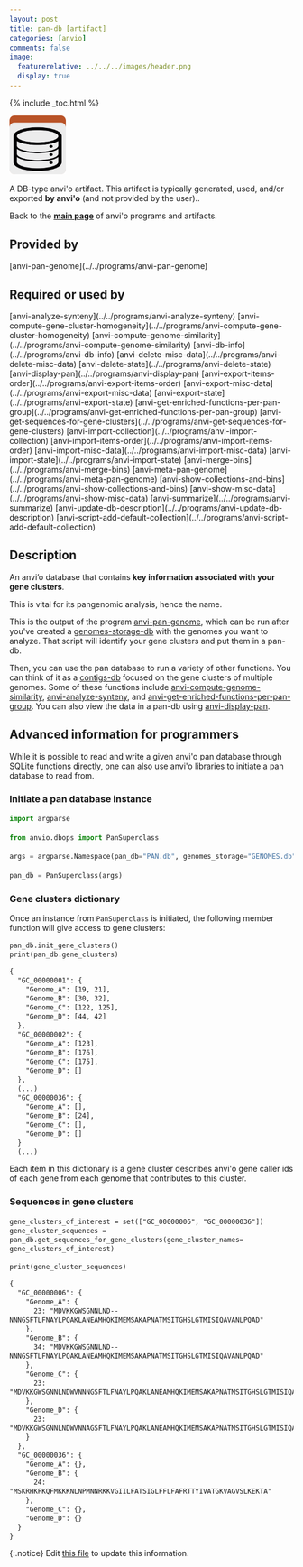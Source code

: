 ```yaml
---
layout: post
title: pan-db [artifact]
categories: [anvio]
comments: false
image:
  featurerelative: ../../../images/header.png
  display: true
---
```



{% include _toc.html %}


<img src="../../images/icons/DB.png" alt="DB" style="width:100px; border:none" />

A DB-type anvi'o artifact. This artifact is typically generated, used, and/or exported **by anvi'o** (and not provided by the user)..

Back to the **[main page](../../)** of anvi'o programs and artifacts.

## Provided by


<p style="text-align: left" markdown="1"><span class="artifact-p">[anvi-pan-genome](../../programs/anvi-pan-genome)</span></p>


## Required or used by

<p style="text-align: left" markdown="1"><span class="artifact-r">[anvi-analyze-synteny](../../programs/anvi-analyze-synteny)</span> <span class="artifact-r">[anvi-compute-gene-cluster-homogeneity](../../programs/anvi-compute-gene-cluster-homogeneity)</span> <span class="artifact-r">[anvi-compute-genome-similarity](../../programs/anvi-compute-genome-similarity)</span> <span class="artifact-r">[anvi-db-info](../../programs/anvi-db-info)</span> <span class="artifact-r">[anvi-delete-misc-data](../../programs/anvi-delete-misc-data)</span> <span class="artifact-r">[anvi-delete-state](../../programs/anvi-delete-state)</span> <span class="artifact-r">[anvi-display-pan](../../programs/anvi-display-pan)</span> <span class="artifact-r">[anvi-export-items-order](../../programs/anvi-export-items-order)</span> <span class="artifact-r">[anvi-export-misc-data](../../programs/anvi-export-misc-data)</span> <span class="artifact-r">[anvi-export-state](../../programs/anvi-export-state)</span> <span class="artifact-r">[anvi-get-enriched-functions-per-pan-group](../../programs/anvi-get-enriched-functions-per-pan-group)</span> <span class="artifact-r">[anvi-get-sequences-for-gene-clusters](../../programs/anvi-get-sequences-for-gene-clusters)</span> <span class="artifact-r">[anvi-import-collection](../../programs/anvi-import-collection)</span> <span class="artifact-r">[anvi-import-items-order](../../programs/anvi-import-items-order)</span> <span class="artifact-r">[anvi-import-misc-data](../../programs/anvi-import-misc-data)</span> <span class="artifact-r">[anvi-import-state](../../programs/anvi-import-state)</span> <span class="artifact-r">[anvi-merge-bins](../../programs/anvi-merge-bins)</span> <span class="artifact-r">[anvi-meta-pan-genome](../../programs/anvi-meta-pan-genome)</span> <span class="artifact-r">[anvi-show-collections-and-bins](../../programs/anvi-show-collections-and-bins)</span> <span class="artifact-r">[anvi-show-misc-data](../../programs/anvi-show-misc-data)</span> <span class="artifact-r">[anvi-summarize](../../programs/anvi-summarize)</span> <span class="artifact-r">[anvi-update-db-description](../../programs/anvi-update-db-description)</span> <span class="artifact-r">[anvi-script-add-default-collection](../../programs/anvi-script-add-default-collection)</span></p>

## Description

An anvi’o database that contains **key information associated with your gene clusters**.

This is vital for its pangenomic analysis, hence the name. 

This is the output of the program <span class="artifact-n">[anvi-pan-genome](/software/anvio/help/programs/anvi-pan-genome)</span>, which can be run after you've created a <span class="artifact-n">[genomes-storage-db](/software/anvio/help/artifacts/genomes-storage-db)</span> with the genomes you want to analyze. That script will identify your gene clusters and put them in a pan-db. 

Then, you can use the pan database to run a variety of other functions. You can think of it as a <span class="artifact-n">[contigs-db](/software/anvio/help/artifacts/contigs-db)</span> focused on the gene clusters of multiple genomes. Some of these functions include <span class="artifact-n">[anvi-compute-genome-similarity](/software/anvio/help/programs/anvi-compute-genome-similarity)</span>, <span class="artifact-n">[anvi-analyze-synteny](/software/anvio/help/programs/anvi-analyze-synteny)</span>, and <span class="artifact-n">[anvi-get-enriched-functions-per-pan-group](/software/anvio/help/programs/anvi-get-enriched-functions-per-pan-group)</span>. You can also view the data in a pan-db using <span class="artifact-n">[anvi-display-pan](/software/anvio/help/programs/anvi-display-pan)</span>. 

## Advanced information for programmers

While it is possible to read and write a given anvi'o pan database through SQLite functions directly, one can also use anvi'o libraries to initiate a pan database to read from. 

### Initiate a pan database instance

``` python
import argparse

from anvio.dbops import PanSuperclass

args = argparse.Namespace(pan_db="PAN.db", genomes_storage="GENOMES.db")

pan_db = PanSuperclass(args)

```

### Gene clusters dictionary

Once an instance from `PanSuperclass` is initiated, the following member function will give access to gene clusters:

``` pyton
pan_db.init_gene_clusters()
print(pan_db.gene_clusters)
```

```
{
  "GC_00000001": {
    "Genome_A": [19, 21],
    "Genome_B": [30, 32],
    "Genome_C": [122, 125],
    "Genome_D": [44, 42]
  },
  "GC_00000002": {
    "Genome_A": [123],
    "Genome_B": [176],
    "Genome_C": [175],
    "Genome_D": []
  },
  (...)
  "GC_00000036": {
    "Genome_A": [],
    "Genome_B": [24],
    "Genome_C": [],
    "Genome_D": []
  }
  (...)
```

Each item in this dictionary is a gene cluster describes anvi'o gene caller ids of each gene from each genome that contributes to this cluster.

### Sequences in gene clusters

```
gene_clusters_of_interest = set(["GC_00000006", "GC_00000036"])
gene_cluster_sequences = pan_db.get_sequences_for_gene_clusters(gene_cluster_names= gene_clusters_of_interest)

print(gene_cluster_sequences)
```

```
{
  "GC_00000006": {
    "Genome_A": {
      23: "MDVKKGWSGNNLND--NNNGSFTLFNAYLPQAKLANEAMHQKIMEMSAKAPNATMSITGHSLGTMISIQAVANLPQAD"
    },
    "Genome_B": {
      34: "MDVKKGWSGNNLND--NNNGSFTLFNAYLPQAKLANEAMHQKIMEMSAKAPNATMSITGHSLGTMISIQAVANLPQAD"
    },
    "Genome_C": {
      23: "MDVKKGWSGNNLNDWVNNNGSFTLFNAYLPQAKLANEAMHQKIMEMSAKAPNATMSITGHSLGTMISIQAVANLPQAD"
    },
    "Genome_D": {
      23: "MDVKKGWSGNNLNDWVNNAGSFTLFNAYLPQAKLANEAMHQKIMEMSAKAPNATMSITGHSLGTMISIQAVANLPQAD"
    }
  },
  "GC_00000036": {
    "Genome_A": {},
    "Genome_B": {
      24: "MSKRHKFKQFMKKKNLNPMNNRKKVGIILFATSIGLFFLFAFRTTYIVATGKVAGVSLKEKTA"
    },
    "Genome_C": {},
    "Genome_D": {}
  }
}
```


{:.notice}
Edit [this file](https://github.com/merenlab/anvio/tree/master/anvio/docs/artifacts/pan-db.md) to update this information.

